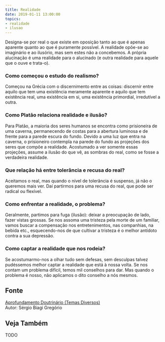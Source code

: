 ```yaml
---
title: Realidade
date: 2019-01-11 13:00:00
topics: 
- realidade
- ilusao
---
```


Designa-se por real o que existe em oposição tanto ao que é apenas aparente quanto
ao que é puramente possível. A realidade opõe-se ao imaginário e ao
ilusório, mas sem estes não a concebemos. A própria alucinação é uma
realidade para o alucinado (e outra realidade para aquele que o ouve e
trata-o).

### Como começou o estudo do realismo?
Começou na Grécia com o discernimento entre as coisas: discernir entre
aquilo que tem uma existência meramente aparente e aquilo que tem
existência real, uma existência em si, uma existência primordial,
irredutível a outra.

### Como Platão relaciona realidade e ilusão?
Para Platão, a maioria dos seres humanos se encontra como prisioneira de
uma caverna, permanecendo de costas para a abertura luminosa e de frente
para a parede escura do fundo. Devido a uma luz que entra na caverna, o
prisioneiro contempla na parede do fundo as projeções dos seres que
compõe a realidade. Acostumado a ver somente essas projeções, assume a
ilusão do que vê, as sombras do real, como se fosse a verdadeira
realidade.

### Que relação há entre tolerância e recusa do real?
Aceitamos o real, mas quando o nível de tolerância é suspenso, já não o
queremos mais ver. Daí partirmos para uma recusa do real, que pode ser
radical ou flexível.

### Como enfrentar a realidade, o problema?
Geralmente, partimos para fuga (ilusão): deixar a preocupação de lado,
fazer vistas grossas. Se nos assoma uma tristeza pela morte de um
familiar, vamos buscar a compensação nos entretenimentos, nas
companhias, na bebida etc., esquecendo-nos de que cultivar a tristeza é
o melhor antídoto contra a sua depressão.

### Como captar a realidade que nos rodeia?
Se acostumarmo-nos a olhar tudo sem defesas, sem desculpas talvez
pudéssemos melhor captar a realidade que está à nossa volta. Se nos
contam um problema difícil, temos mil conselhos para dar. Mas quando o
problema é nosso, não aplicamos o dito conselho a nós mesmos.

## Fonte
[Aprofundamento Doutrinário (Temas Diversos)](https://sites.google.com/view/aprofundamentodoutrinario/real-e-ilusão)  
Autor: Sérgio Biagi Gregório

## Veja Também
TODO


